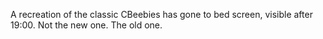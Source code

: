 A recreation of the classic CBeebies has gone to bed screen, visible after 19:00. Not the new one. The old one.
